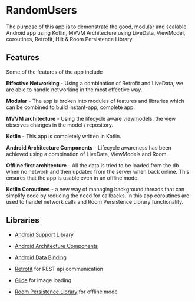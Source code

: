 # RandomUsers

The purpose of this app is to demonstrate the good, modular and scalable Android app using Kotlin, MVVM Architecture using LiveData, ViewModel, coroutines, Retrofit, Hilt & Room Persistence Library.

## Features

Some of the features of the app include

**Effective Networking** - Using a combination of Retrofit and LiveData, we are able to handle networking in the most effective way.

**Modular** - The app is broken into modules of features and libraries which can be combined to build instant-app, complete app.

**MVVM architecture** - Using the lifecycle aware viewmodels, the view observes changes in the model / repository.

**Kotlin** - This app is completely written in Kotlin.

**Android Architecture Components** - Lifecycle awareness has been achieved using a combination of LiveData, ViewModels and Room.

**Offline first architecture** - All the data is tried to be loaded from the db when no network and then updated from the server when back online. This ensures that the app is usable even in an offline mode.

**Kotlin Coroutines** - a new way of managing background threads that can simplify code by reducing the need for callbacks. In this app coroutines are used to handel network calls and Room Persistence Library functionality.

## Libraries

- [Android Support Library](https://developer.android.com/jetpack/androidx)

- [Android Architecture Components](https://developer.android.com/topic/libraries/architecture)

- [Android Data Binding](https://developer.android.com/topic/libraries/data-binding)

- [Retrofit](https://square.github.io/retrofit/) for REST api communication

- [Glide](https://github.com/bumptech/glide) for image loading

- [Room Persistence Library](https://developer.android.com/topic/libraries/architecture/room) for offline mode
